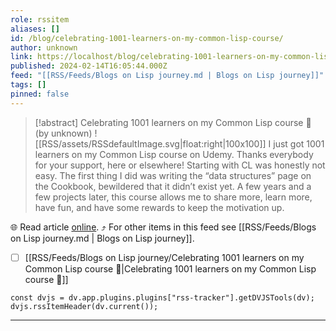 ```yaml
---
role: rssitem
aliases: []
id: /blog/celebrating-1001-learners-on-my-common-lisp-course/
author: unknown
link: https://localhost/blog/celebrating-1001-learners-on-my-common-lisp-course/
published: 2024-02-14T16:05:44.000Z
feed: "[[RSS/Feeds/Blogs on Lisp journey.md | Blogs on Lisp journey]]"
tags: []
pinned: false
---
```


> [!abstract] Celebrating 1001 learners on my Common Lisp course 🥳 (by unknown)
> ![[RSS/assets/RSSdefaultImage.svg|float:right|100x100]] I just got 1001 learners on my Common Lisp course on Udemy. Thanks everybody for your support, here or elsewhere! Starting with CL was honestly not easy. The first thing I did was writing the “data structures” page on the Cookbook, bewildered that it didn’t exist yet. A few years and a few projects later, this course allows me to share more, learn more, have fun, and have some rewards to keep the motivation up.

🌐 Read article [online](https://localhost/blog/celebrating-1001-learners-on-my-common-lisp-course/). ⤴ For other items in this feed see [[RSS/Feeds/Blogs on Lisp journey.md | Blogs on Lisp journey]].

- [ ] [[RSS/Feeds/Blogs on Lisp journey/Celebrating 1001 learners on my Common Lisp course 🥳|Celebrating 1001 learners on my Common Lisp course 🥳]]

~~~dataviewjs
const dvjs = dv.app.plugins.plugins["rss-tracker"].getDVJSTools(dv);
dvjs.rssItemHeader(dv.current());
~~~

- - -


